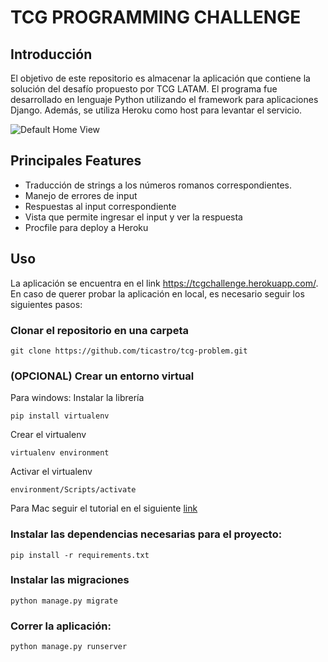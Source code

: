 # TCG PROGRAMMING CHALLENGE

## Introducción

El objetivo de este repositorio es almacenar la aplicación que contiene la solución del desafío propuesto por TCG LATAM. El programa fue desarrollado en lenguaje Python utilizando el framework para aplicaciones Django. Además, se utiliza Heroku como host para levantar el servicio.

![Default Home View](__screenshots/home.png?raw=true "Title")

## Principales Features
* Traducción de strings a los números romanos correspondientes.
* Manejo de errores de input 
* Respuestas al input correspondiente
* Vista que permite ingresar el input y ver la respuesta
* Procfile para deploy a Heroku

## Uso

La aplicación se encuentra en el link https://tcgchallenge.herokuapp.com/. En caso de querer probar la aplicación en local, es necesario seguir los siguientes pasos:

### Clonar el repositorio en una carpeta
```
git clone https://github.com/ticastro/tcg-problem.git
```
### (OPCIONAL) Crear un entorno virtual
Para windows:
Instalar la librería
```
pip install virtualenv
```
Crear el virtualenv
```
virtualenv environment
```
Activar el virtualenv
```
environment/Scripts/activate
```
Para Mac seguir el tutorial en el siguiente [link](https://sourabhbajaj.com/mac-setup/Python/virtualenv.html)

### Instalar las dependencias necesarias para el proyecto:
```
pip install -r requirements.txt
```

### Instalar las migraciones
```
python manage.py migrate
```

### Correr la aplicación:
```
python manage.py runserver
```

